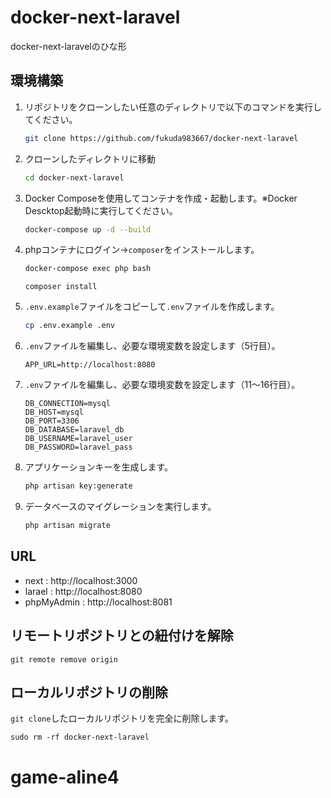 # docker-next-laravel

docker-next-laravelのひな形

## 環境構築

1. リポジトリをクローンしたい任意のディレクトリで以下のコマンドを実行してください。

    ```bash
    git clone https://github.com/fukuda983667/docker-next-laravel
    ```

2. クローンしたディレクトリに移動

    ```bash
    cd docker-next-laravel
    ```

3. Docker Composeを使用してコンテナを作成・起動します。※Docker Descktop起動時に実行してください。

    ```bash
    docker-compose up -d --build
    ```

4. phpコンテナにログイン→`composer`をインストールします。

    ```bash
    docker-compose exec php bash
    ```
    ```
    composer install
    ```

5. `.env.example`ファイルをコピーして`.env`ファイルを作成します。

    ```bash
    cp .env.example .env
    ```

6. `.env`ファイルを編集し、必要な環境変数を設定します（5行目）。

   ```
   APP_URL=http://localhost:8080
   ```

6. `.env`ファイルを編集し、必要な環境変数を設定します（11～16行目）。

   ```
   DB_CONNECTION=mysql
   DB_HOST=mysql
   DB_PORT=3306
   DB_DATABASE=laravel_db
   DB_USERNAME=laravel_user
   DB_PASSWORD=laravel_pass
   ```

7. アプリケーションキーを生成します。

    ```bash
    php artisan key:generate
    ```

8. データベースのマイグレーションを実行します。

    ```bash
    php artisan migrate
    ```

## URL

- next : http://localhost:3000
- larael : http://localhost:8080
- phpMyAdmin : http://localhost:8081


## リモートリポジトリとの紐付けを解除 
```
git remote remove origin
```

## ローカルリポジトリの削除  
`git clone`したローカルリポジトリを完全に削除します。  
```
sudo rm -rf docker-next-laravel
```
# game-aline4
